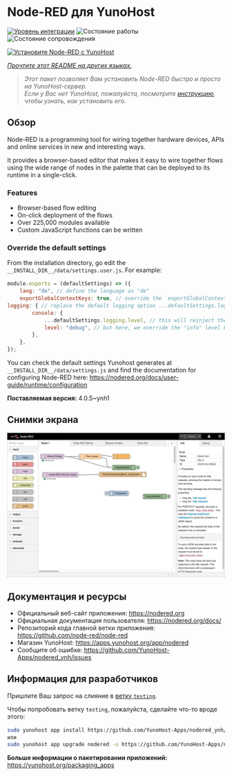 <!--
Важно: этот README был автоматически сгенерирован <https://github.com/YunoHost/apps/tree/master/tools/readme_generator>
Он НЕ ДОЛЖЕН редактироваться вручную.
-->

# Node-RED для YunoHost

[![Уровень интеграции](https://dash.yunohost.org/integration/nodered.svg)](https://ci-apps.yunohost.org/ci/apps/nodered/) ![Состояние работы](https://ci-apps.yunohost.org/ci/badges/nodered.status.svg) ![Состояние сопровождения](https://ci-apps.yunohost.org/ci/badges/nodered.maintain.svg)

[![Установите Node-RED с YunoHost](https://install-app.yunohost.org/install-with-yunohost.svg)](https://install-app.yunohost.org/?app=nodered)

*[Прочтите этот README на других языках.](./ALL_README.md)*

> *Этот пакет позволяет Вам установить Node-RED быстро и просто на YunoHost-сервер.*  
> *Если у Вас нет YunoHost, пожалуйста, посмотрите [инструкцию](https://yunohost.org/install), чтобы узнать, как установить его.*

## Обзор

Node-RED is a programming tool for wiring together hardware devices, APIs and online services in new and interesting ways.

It provides a browser-based editor that makes it easy to wire together flows using the wide range of nodes in the palette that can be deployed to its runtime in a single-click.

### Features

- Browser-based flow editing
- On-click deployment of the flows
- Over 225,000 modules available
- Custom JavaScript functions can be written

### Override the default settings

From the installation directory, go edit the `__INSTALL_DIR__/data/settings.user.js`. For example:

```js
module.exports = (defaultSettings) => ({
    lang: "de", // define the language as "de"
    exportGlobalContextKeys: true, // override the `exportGlobalContextKeys` value
logging: { // replace the default logging option ...defaultSettings.logging, // this will reinject the default settings in logging
        console: {
            ...defaultSettings.logging.level, // this will reinject the default settings in logging.console
            level: "debug", // but here, we override the "info" level by "debug"
        },
    },
});
```

You can check the default settings Yunohost generates at `__INSTALL_DIR__/data/settings.js` and find the documentation for configuring Node-RED here: <https://nodered.org/docs/user-guide/runtime/configuration>


**Поставляемая версия:** 4.0.5~ynh1

## Снимки экрана

![Снимок экрана Node-RED](./doc/screenshots/screenshot.jpg)

## Документация и ресурсы

- Официальный веб-сайт приложения: <https://nodered.org>
- Официальная документация пользователя: <https://nodered.org/docs/>
- Репозиторий кода главной ветки приложения: <https://github.com/node-red/node-red>
- Магазин YunoHost: <https://apps.yunohost.org/app/nodered>
- Сообщите об ошибке: <https://github.com/YunoHost-Apps/nodered_ynh/issues>

## Информация для разработчиков

Пришлите Ваш запрос на слияние в [ветку `testing`](https://github.com/YunoHost-Apps/nodered_ynh/tree/testing).

Чтобы попробовать ветку `testing`, пожалуйста, сделайте что-то вроде этого:

```bash
sudo yunohost app install https://github.com/YunoHost-Apps/nodered_ynh/tree/testing --debug
или
sudo yunohost app upgrade nodered -u https://github.com/YunoHost-Apps/nodered_ynh/tree/testing --debug
```

**Больше информации о пакетировании приложений:** <https://yunohost.org/packaging_apps>
